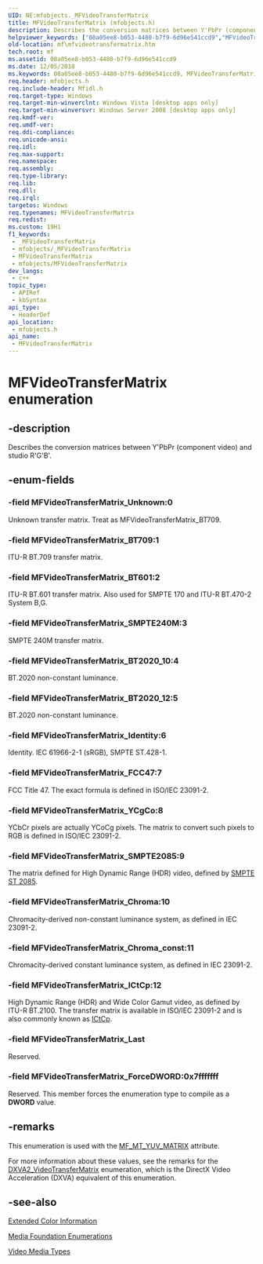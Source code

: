 ```yaml
---
UID: NE:mfobjects._MFVideoTransferMatrix
title: MFVideoTransferMatrix (mfobjects.h)
description: Describes the conversion matrices between Y'PbPr (component video) and studio R'G'B'. (MFVideoTransferMatrix)
helpviewer_keywords: ["08a05ee8-b053-4480-b7f9-6d96e541ccd9","MFVideoTransferMatrix","MFVideoTransferMatrix enumeration [Media Foundation]","MFVideoTransferMatrix_BT601","MFVideoTransferMatrix_BT709","MFVideoTransferMatrix_ForceDWORD","MFVideoTransferMatrix_Last","MFVideoTransferMatrix_SMPTE240M","MFVideoTransferMatrix_Unknown","mf.mfvideotransfermatrix","mfobjects/MFVideoTransferMatrix","mfobjects/MFVideoTransferMatrix_BT601","mfobjects/MFVideoTransferMatrix_BT709","mfobjects/MFVideoTransferMatrix_ForceDWORD","mfobjects/MFVideoTransferMatrix_Last","mfobjects/MFVideoTransferMatrix_SMPTE240M","mfobjects/MFVideoTransferMatrix_Unknown"]
old-location: mf\mfvideotransfermatrix.htm
tech.root: mf
ms.assetid: 08a05ee8-b053-4480-b7f9-6d96e541ccd9
ms.date: 12/05/2018
ms.keywords: 08a05ee8-b053-4480-b7f9-6d96e541ccd9, MFVideoTransferMatrix, MFVideoTransferMatrix enumeration [Media Foundation], MFVideoTransferMatrix_BT601, MFVideoTransferMatrix_BT709, MFVideoTransferMatrix_ForceDWORD, MFVideoTransferMatrix_Last, MFVideoTransferMatrix_SMPTE240M, MFVideoTransferMatrix_Unknown, mf.mfvideotransfermatrix, mfobjects/MFVideoTransferMatrix, mfobjects/MFVideoTransferMatrix_BT601, mfobjects/MFVideoTransferMatrix_BT709, mfobjects/MFVideoTransferMatrix_ForceDWORD, mfobjects/MFVideoTransferMatrix_Last, mfobjects/MFVideoTransferMatrix_SMPTE240M, mfobjects/MFVideoTransferMatrix_Unknown
req.header: mfobjects.h
req.include-header: Mfidl.h
req.target-type: Windows
req.target-min-winverclnt: Windows Vista [desktop apps only]
req.target-min-winversvr: Windows Server 2008 [desktop apps only]
req.kmdf-ver: 
req.umdf-ver: 
req.ddi-compliance: 
req.unicode-ansi: 
req.idl: 
req.max-support: 
req.namespace: 
req.assembly: 
req.type-library: 
req.lib: 
req.dll: 
req.irql: 
targetos: Windows
req.typenames: MFVideoTransferMatrix
req.redist: 
ms.custom: 19H1
f1_keywords:
 - _MFVideoTransferMatrix
 - mfobjects/_MFVideoTransferMatrix
 - MFVideoTransferMatrix
 - mfobjects/MFVideoTransferMatrix
dev_langs:
 - c++
topic_type:
 - APIRef
 - kbSyntax
api_type:
 - HeaderDef
api_location:
 - mfobjects.h
api_name:
 - MFVideoTransferMatrix
---
```


# MFVideoTransferMatrix enumeration


## -description

Describes the conversion matrices between Y'PbPr (component video) and studio R'G'B'.

## -enum-fields

### -field MFVideoTransferMatrix_Unknown:0

Unknown transfer matrix. Treat as MFVideoTransferMatrix_BT709.

### -field MFVideoTransferMatrix_BT709:1

ITU-R BT.709 transfer matrix.

### -field MFVideoTransferMatrix_BT601:2

ITU-R BT.601 transfer matrix. Also used for SMPTE 170 and ITU-R BT.470-2 System B,G.

### -field MFVideoTransferMatrix_SMPTE240M:3

SMPTE 240M transfer matrix.

### -field MFVideoTransferMatrix_BT2020_10:4

BT.2020 non-constant luminance.

### -field MFVideoTransferMatrix_BT2020_12:5

BT.2020 non-constant luminance.

### -field MFVideoTransferMatrix_Identity:6

Identity. IEC 61966-2-1 (sRGB), SMPTE ST.428-1.

### -field MFVideoTransferMatrix_FCC47:7

FCC Title 47. The exact formula is defined in ISO/IEC 23091-2.

### -field MFVideoTransferMatrix_YCgCo:8

YCbCr pixels are actually YCoCg pixels. The matrix to convert such pixels to RGB is defined in ISO/IEC 23091-2.

### -field MFVideoTransferMatrix_SMPTE2085:9

The matrix defined for High Dynamic Range (HDR) video, defined by [SMPTE ST 2085](https://ieeexplore.ieee.org/stamp/stamp.jsp?tp=&arnumber=7395514).

### -field MFVideoTransferMatrix_Chroma:10

Chromacity-derived non-constant luminance system, as defined in IEC 23091-2.

### -field MFVideoTransferMatrix_Chroma_const:11

Chromacity-derived constant luminance system, as defined in IEC 23091-2.

### -field MFVideoTransferMatrix_ICtCp:12

High Dynamic Range (HDR) and Wide Color Gamut video, as defined by ITU-R BT.2100. The transfer matrix is available in ISO/IEC 23091-2 and is also commonly known as [ICtCp](https://en.wikipedia.org/wiki/ICtCp).

### -field MFVideoTransferMatrix_Last

Reserved.

### -field MFVideoTransferMatrix_ForceDWORD:0x7fffffff

Reserved. This member forces the enumeration type to compile as a <b>DWORD</b> value.

## -remarks

This enumeration is used with the <a href="/windows/desktop/medfound/mf-mt-yuv-matrix-attribute">MF_MT_YUV_MATRIX</a> attribute.

For more information about these values, see the remarks for the <a href="/windows/desktop/api/dxva2api/ne-dxva2api-dxva2_videotransfermatrix">DXVA2_VideoTransferMatrix</a> enumeration, which is the DirectX Video Acceleration (DXVA) equivalent of this enumeration.

## -see-also

<a href="/windows/desktop/medfound/extended-color-information">Extended Color Information</a>



<a href="/windows/desktop/medfound/media-foundation-enumerations">Media Foundation Enumerations</a>



<a href="/windows/desktop/medfound/video-media-types">Video Media Types</a>
